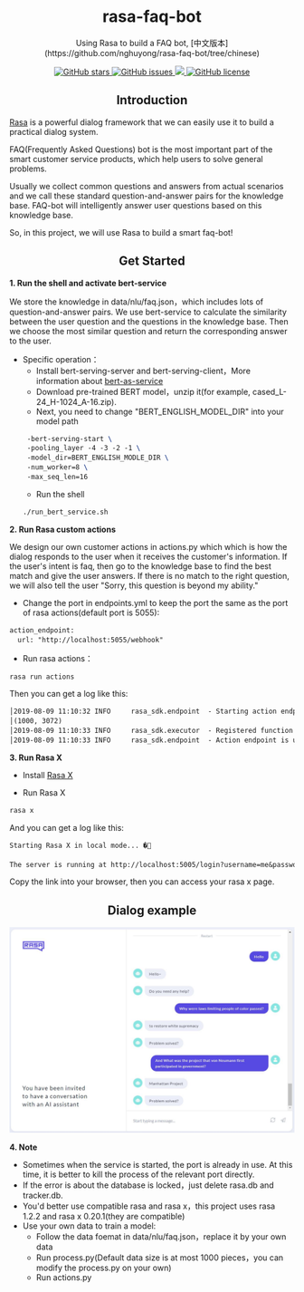 <h1 align="center">rasa-faq-bot</h1>
<center> Using Rasa to build a FAQ bot, [中文版本](https://github.com/nghuyong/rasa-faq-bot/tree/chinese) </center>


<p align="center">
  <a href="https://github.com/nghuyong/rasa-faq-bot/stargazers">
    <img src="https://img.shields.io/github/stars/nghuyong/rasa-faq-bot.svg?colorA=orange&colorB=orange&logo=github"
         alt="GitHub stars">
  </a>
  <a href="https://github.com/nghuyong/rasa-faq-bot/issues">
        <img src="https://img.shields.io/github/issues/nghuyong/rasa-faq-bot.svg"
             alt="GitHub issues">
  </a>
  <a href="https://github.com/nghuyong/rasa-faq-bot/">
        <img src="https://img.shields.io/github/last-commit/nghuyong/rasa-faq-bot.svg">
  </a>
  <a href="https://github.com/nghuyong/rasa-faq-bot/blob/master/LICENSE">
        <img src="https://img.shields.io/github/license/nghuyong/rasa-faq-bot"
             alt="GitHub license">
  </a>
</p>

<h2 align="center">Introduction</h2>

[Rasa](https://rasa.com/) is a powerful dialog framework that we can easily use it to build a practical dialog system.

FAQ(Frequently Asked Questions) bot is the most important part of the smart customer service products, which help users to solve general problems.

Usually we collect common questions and answers from actual scenarios and we call these standard question-and-answer pairs for the knowledge base.
FAQ-bot will intelligently answer user questions based on this knowledge base.

So, in this project, we will use Rasa to build a smart faq-bot!


<h2 align="center">Get Started</h2>

**1. Run the shell and activate bert-service**

We store the knowledge in data/nlu/faq.json，which includes lots of question-and-answer pairs. We use bert-service to calculate the similarity between the user question and the questions in the knowledge base. Then we choose the most similar question and return the corresponding answer to the user.

* Specific operation：
	* Install bert-serving-server and bert-serving-client，More information about [bert-as-service](https://github.com/hanxiao/bert-as-service)
	* Download pre-trained BERT model，unzip it(for example, cased_L-24_H-1024_A-16.zip).
	* Next, you need to change "BERT_ENGLISH_MODEL_DIR" into your model path
	```latex
     -bert-serving-start \
     -pooling_layer -4 -3 -2 -1 \
     -model_dir=BERT_ENGLISH_MODLE_DIR \
     -num_worker=8 \
     -max_seq_len=16
    ```
	* Run the shell
	```bash 
	./run_bert_service.sh
	```

**2. Run Rasa custom actions**

We design our own customer actions in actions.py which which is how the dialog responds to the user when it receives the customer's information. If the user's intent is faq, then go to the knowledge base to find the best match and give the user answers. If there is no match to the right question, we will also tell the user "Sorry, this question is beyond my ability."

* Change the port in endpoints.yml to keep the port the same as the port of rasa actions(default port is 5055):

```latex
action_endpoint:
  url: "http://localhost:5055/webhook"
```

* Run rasa actions：

```bash
rasa run actions
```

Then you can get a log like this:

```latex
│2019-08-09 11:10:32 INFO     rasa_sdk.endpoint  - Starting action endpoint server...
│(1000, 3072)
│2019-08-09 11:10:33 INFO     rasa_sdk.executor  - Registered function for 'action_get_answer'.
│2019-08-09 11:10:33 INFO     rasa_sdk.endpoint  - Action endpoint is up and running. on ('0.0.0.0', 5055)
```

**3. Run Rasa X**

* Install [Rasa X](https://rasa.com/docs/rasa-x/installation-and-setup/)

* Run Rasa X

```bash
rasa x
```

And you can get a log like this:

```latex
Starting Rasa X in local mode... �🚀                                                                                               
 
The server is running at http://localhost:5005/login?username=me&password=zrjV0BwYSzYP
```

Copy the link into your browser, then you can access your rasa x page.


<h2 align="center">Dialog example</h2>

![](./images/happy_path.png)



**4. Note**

* Sometimes when the service is started, the port is already in use. At this time, it is better to kill the process of the relevant port directly.
* If the error is about the database is locked，just delete rasa.db and tracker.db.
* You'd better use compatible rasa and rasa x，this project uses rasa 1.2.2 and rasa x 0.20.1(they are compatible)
* Use your own data to train a model:
	* Follow the data foemat in data/nlu/faq.json，replace it by your own data
	* Run process.py(Default data size is at most 1000 pieces，you can modify the process.py on your own)
	* Run actions.py
